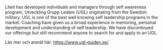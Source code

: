 Liteit has developed individuals and managers through self awareness program, Utveckling Grupp Ledare (UGL) originating from the Swedish military. UGL is one of the best well knowing self leadership programs in the market. Coaching have given us a broad experience in mentoring, personal development and understanding of self leadership. We have discontinued our offerings but still recommend anyone to search for and apply to an UGL. 


Läs mer och anmäl här:
https://www.ugl-guiden.se/


